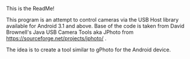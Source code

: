 This is the ReadMe!

This program is an attempt to control cameras via the USB Host library available for Android 3.1 and above. Base of the code is taken from David Brownell's Java USB Camera Tools aka JPhoto from https://sourceforge.net/projects/jphoto/ .
 
The idea is to create a tool similar to gPhoto for the Android device.